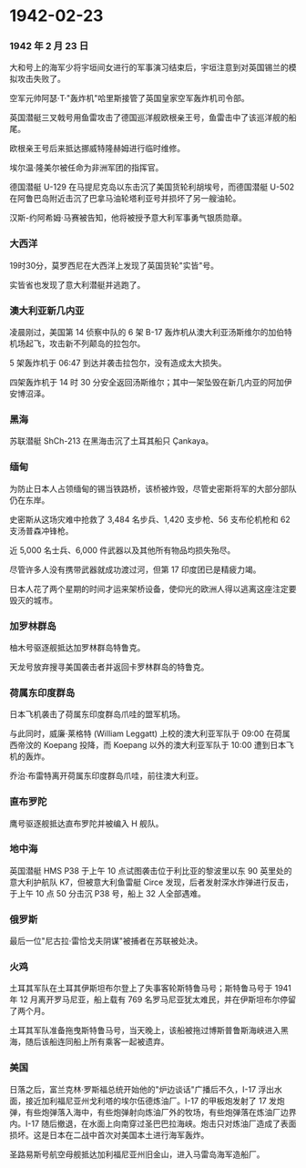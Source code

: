 # 1942-02-23

### 1942 年 2 月 23 日

大和号上的海军少将宇垣间女进行的军事演习结束后，宇垣注意到对英国锡兰的模拟攻击失败了。

空军元帅阿瑟·T·"轰炸机"哈里斯接管了英国皇家空军轰炸机司令部。

英国潜艇三叉戟号用鱼雷攻击了德国巡洋舰欧根亲王号，鱼雷击中了该巡洋舰的船尾。

欧根亲王号后来抵达挪威特隆赫姆进行临时维修。

埃尔温·隆美尔被任命为非洲军团的指挥官。

德国潜艇 U-129 在马提尼克岛以东击沉了美国货轮利胡埃号，而德国潜艇 U-502
在阿鲁巴岛附近击沉了巴拿马油轮塔利亚号并损坏了另一艘油轮。

汉斯-约阿希姆·马赛被告知，他将被授予意大利军事勇气银质勋章。

### 大西洋

19时30分，莫罗西尼在大西洋上发现了英国货轮"实皆"号。

实皆省也发现了意大利潜艇并逃跑了。

### 澳大利亚新几内亚

凌晨刚过，美国第 14 侦察中队的 6 架 B-17
轰炸机从澳大利亚汤斯维尔的加伯特机场起飞，攻击新不列颠岛的拉包尔。

5 架轰炸机于 06:47 到达并袭击拉包尔，没有造成太大损失。

四架轰炸机于 14 时 30
分安全返回汤斯维尔；其中一架坠毁在新几内亚的阿加伊安博沼泽。

### 黑海

苏联潜艇 ShCh-213 在黑海击沉了土耳其船只 Çankaya。

### 缅甸

为防止日本人占领缅甸的锡当铁路桥，该桥被炸毁，尽管史密斯将军的大部分部队仍在东岸。

史密斯从这场灾难中抢救了 3,484 名步兵、1,420 支步枪、56 支布伦机枪和 62
支汤普森冲锋枪。

近 5,000 名士兵、6,000 件武器以及其他所有物品均损失殆尽。

尽管许多人没有携带武器就成功渡过河，但第 17 印度团已是精疲力竭。

日本人花了两个星期的时间才运来架桥设备，使仰光的欧洲人得以逃离这座注定要毁灭的城市。

### 加罗林群岛

柚木号驱逐舰抵达加罗林群岛特鲁克。

天龙号放弃搜寻美国袭击者并返回卡罗林群岛的特鲁克。

### 荷属东印度群岛

日本飞机袭击了荷属东印度群岛爪哇的盟军机场。

与此同时，威廉·莱格特 (William Leggatt) 上校的澳大利亚军队于 09:00
在荷属西帝汶的 Koepang 投降，而 Koepang 以外的澳大利亚军队于 10:00
遭到日本飞机的轰炸。

乔治·布雷特离开荷属东印度群岛爪哇，前往澳大利亚。

### 直布罗陀

鹰号驱逐舰抵达直布罗陀并被编入 H 舰队。

### 地中海

英国潜艇 HMS P38 于上午 10 点试图袭击位于利比亚的黎波里以东 90
英里处的意大利护航队 K7，但被意大利鱼雷艇 Circe
发现，后者发射深水炸弹进行反击，于上午 10 点 50 分击沉 P38 号，船上 32
人全部遇难。

### 俄罗斯

最后一位"尼古拉·雷恰戈夫阴谋"被捕者在苏联被处决。

### 火鸡

土耳其军队在土耳其伊斯坦布尔登上了失事客轮斯特鲁马号；斯特鲁马号于 1941
年 12 月离开罗马尼亚，船上载有 769
名罗马尼亚犹太难民，并在伊斯坦布尔停留了两个月。

土耳其军队准备拖曳斯特鲁马号，当天晚上，该船被拖过博斯普鲁斯海峡进入黑海，随后该船连同船上所有乘客一起被遗弃。

### 美国

日落之后，富兰克林·罗斯福总统开始他的"炉边谈话"广播后不久，I-17
浮出水面，接近加利福尼亚州戈利塔的埃尔伍德炼油厂。I-17 的甲板炮发射了 17
发炮弹，有些炮弹落入海中，有些炮弹射向炼油厂外的牧场，有些炮弹落在炼油厂边界内。I-17
随后撤退，在水面上向南穿过圣巴巴拉海峡。炮击只对炼油厂造成了表面损坏。这是日本在二战中首次对美国本土进行海军轰炸。

圣路易斯号航空母舰抵达加利福尼亚州旧金山，进入马雷岛海军造船厂。